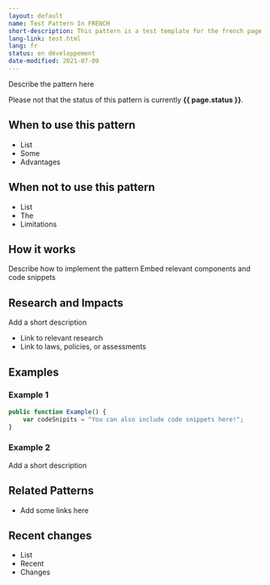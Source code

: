 ```yaml
---
layout: default
name: Test Pattern In FRENCH
short-description: This pattern is a test template for the french page.
lang-link: test.html
lang: fr
status: en développement
date-modified: 2021-07-09
---
```

Describe the pattern here

<section class="alert alert-info">
    <p>Please not that the status of this pattern is currently <strong>{{ page.status }}</strong>.</p>
</section>

## When to use this pattern

* List
* Some
* Advantages

## When not to use this pattern

* List
* The
* Limitations

## How it works

Describe how to implement the pattern
Embed relevant components and code snippets

## Research and Impacts

Add a short description

* Link to relevant research
* Link to laws, policies, or assessments

## Examples

### Example 1

```js
public function Example() {
    var codeSnipits = "You can also include code snippets here!";
}
```

### Example 2

Add a short description

## Related Patterns

* Add some links here

## Recent changes

* List
* Recent
* Changes
